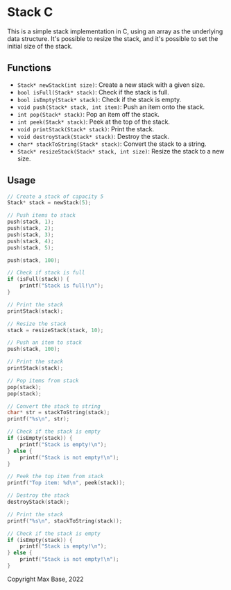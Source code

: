 # Stack C

This is a simple stack implementation in C, using an array as the underlying data structure. It's possible to resize the stack, and it's possible to set the initial size of the stack.

## Functions

- `Stack* newStack(int size)`: Create a new stack with a given size.
- `bool isFull(Stack* stack)`: Check if the stack is full.
- `bool isEmpty(Stack* stack)`: Check if the stack is empty.
- `void push(Stack* stack, int item)`: Push an item onto the stack.
- `int pop(Stack* stack)`: Pop an item off the stack.
- `int peek(Stack* stack)`: Peek at the top of the stack.
- `void printStack(Stack* stack)`: Print the stack.
- `void destroyStack(Stack* stack)`: Destroy the stack.
- `char* stackToString(Stack* stack)`: Convert the stack to a string.
- `Stack* resizeStack(Stack* stack, int size)`: Resize the stack to a new size.

## Usage

```c
// Create a stack of capacity 5
Stack* stack = newStack(5);

// Push items to stack
push(stack, 1);
push(stack, 2);
push(stack, 3);
push(stack, 4);
push(stack, 5);

push(stack, 100);

// Check if stack is full
if (isFull(stack)) {
    printf("Stack is full!\n");
}

// Print the stack
printStack(stack);

// Resize the stack
stack = resizeStack(stack, 10);

// Push an item to stack
push(stack, 100);

// Print the stack
printStack(stack);

// Pop items from stack
pop(stack);
pop(stack);

// Convert the stack to string
char* str = stackToString(stack);
printf("%s\n", str);

// Check if the stack is empty
if (isEmpty(stack)) {
    printf("Stack is empty!\n");
} else {
    printf("Stack is not empty!\n");
}

// Peek the top item from stack
printf("Top item: %d\n", peek(stack));

// Destroy the stack
destroyStack(stack);

// Print the stack
printf("%s\n", stackToString(stack));

// Check if the stack is empty
if (isEmpty(stack)) {
    printf("Stack is empty!\n");
} else {
    printf("Stack is not empty!\n");
}
```

Copyright Max Base, 2022
